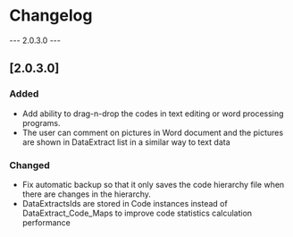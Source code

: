# Changelog

--- 2.0.3.0 ---

## [2.0.3.0] 
### Added
- Add ability to drag-n-drop the codes in text editing or word processing programs.
- The user can comment on pictures in Word document and the pictures are shown in DataExtract list in a similar way to text data

### Changed
- Fix automatic backup so that it only saves the code hierarchy file when there are changes in the hierarchy.
- DataExtractsIds are stored in Code instances instead of DataExtract_Code_Maps to improve code statistics calculation performance
